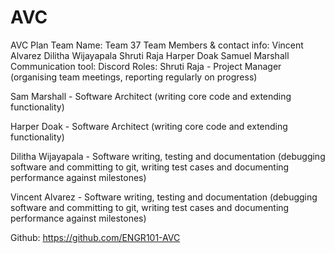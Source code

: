 # AVC
 AVC Plan
Team Name: Team 37
Team Members & contact info:
Vincent Alvarez
Dilitha Wijayapala
Shruti Raja
Harper Doak
Samuel Marshall
Communication tool:
Discord
Roles:
Shruti Raja - Project Manager (organising team meetings, reporting regularly on progress)

Sam Marshall - Software Architect (writing core code and extending functionality)

Harper Doak - Software Architect (writing core code and extending functionality)

Dilitha Wijayapala - Software writing, testing and documentation (debugging software and committing to git, writing test cases and documenting performance against milestones)

Vincent Alvarez - Software writing, testing and documentation (debugging software and committing to git, writing test cases and documenting performance against milestones)

Github: https://github.com/ENGR101-AVC
